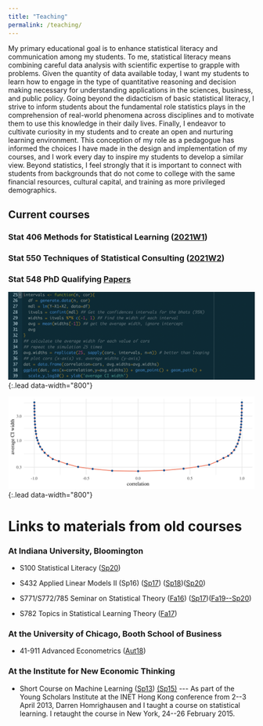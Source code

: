 ```yaml
---
title: "Teaching"
permalink: /teaching/
---
```


My primary educational goal is to enhance
statistical literacy and communication among my students. To me, statistical
literacy means combining careful data analysis with scientific
expertise to grapple with problems. Given the quantity of data available
today, I want my students to learn how to engage in the type
of quantitative reasoning and decision making necessary for
understanding
applications in the sciences, business, and public policy.
Going beyond the didacticism of basic statistical literacy, I strive
to inform students about the
fundamental role statistics plays in the comprehension of real-world
phenomena across disciplines and to motivate them to
use this knowledge in their daily lives.
Finally, I endeavor to cultivate curiosity in my students and to create an open and
nurturing learning environment.
This conception of my role as a pedagogue has informed the choices I have
made in the design and implementation of my courses, and I work every
day to inspire my students to develop a similar view. Beyond
statistics, I feel strongly that it is important to connect with students from
backgrounds that do not come to college with the same financial
resources, cultural capital, and training as more privileged
demographics.      


## Current courses

### Stat 406 Methods for Statistical Learning ([2021W1](https://ubc-stat.github.io/stat-406/))

### Stat 550 Techniques of Statistical Consulting ([2021W2](./))

### Stat 548 PhD Qualifying [Papers](stat548.html)



![](/assets/img/code.png){:.lead data-width="800"}

![](/assets/img/ci-widths.jpg){:.lead data-width="800"}


# Links to materials from old courses

### At Indiana University, Bloomington

* S100 Statistical Literacy ([Sp20](https://iub-stat100.github.io))

* S432 Applied Linear Models II (Sp16) ([Sp17](https://github.com/STATS-432Sp2017)) ([Sp18](https://stats-432sp2018.github.io/))([Sp20](https://stats-432sp2020.github.io))


* S771/S772/785 Seminar on Statistical Theory ([Fa16](https://github.iu.edu/dajmcdon/s771)) ([Sp17](https://github.iu.edu/dajmcdon/s771))([Fa19--Sp20](https://stats-ada-2019-20.github.io))

* S782 Topics in Statistical Learning Theory ([Fa17](https://github.com/stats-782fa2017))



### At the University of Chicago, Booth School of Business

* 41-911 Advanced Econometrics ([Aut18](https://booth41911.github.io))

### At the Institute for New Economic Thinking

* Short Course on Machine Learning ([Sp13](/teaching/inet2013.html)) [(Sp15)](/teaching/inet2015.html) --- As part of the Young Scholars Institute at the INET Hong Kong conference from 2--3 April 2013, Darren Homrighausen and I taught a course on statistical learning. I retaught the course in New York, 24--26 February 2015. 
